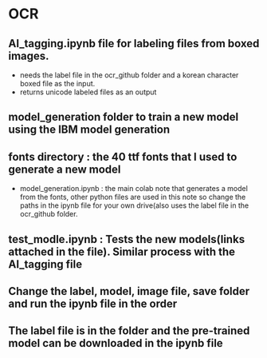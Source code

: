 
# OCR
## AI_tagging.ipynb file for labeling files from boxed images.
- needs the label file in the ocr_github folder and a korean character boxed file as the input.
- returns unicode labeled files as an output
## model_generation folder to train a new model using the IBM model generation
## fonts directory : the 40 ttf fonts that I used to generate a new model
- model_generation.ipynb : the main colab note that generates a model from the fonts, other python files are used in this note so change the paths in the ipynb file for your own drive(also uses the label file in the ocr_github folder.
## test_modle.ipynb : Tests the new models(links attached in the file). Similar process with the AI_tagging file

## Change the label, model, image file, save folder and run the ipynb file in the order
## The label file is in the folder and the pre-trained model can be downloaded in the ipynb file

